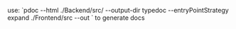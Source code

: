 use:
\`pdoc --html ./Backend/src/ --output-dir <your-outpur-dir>
typedoc --entryPointStrategy expand ./Frontend/src --out <your-outpur-dir>`
to generate docs